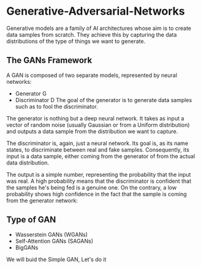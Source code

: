 # Generative-Adversarial-Networks

Generative models are a family of AI architectures whose aim is to create data samples from scratch. They achieve this by capturing the data distributions of the type of things we want to generate.

## The GANs Framework
A GAN is composed of two separate models, represented by neural networks: 
   - Generator G
   - Discriminator D
The goal of the generator is to generate data samples such as to fool the discriminator.

The generator is nothing but a deep neural network. It takes as input a vector of random noise (usually Gaussian or from a Uniform distribution) and outputs a data sample from the distribution we want to capture.

The discriminator is, again, just a neural network. Its goal is, as its name states, to discriminate between real and fake samples. Consequently, its input is a data sample, either coming from the generator of from the actual data distribution.

The output is a simple number, representing the probability that the input was real. A high probability means that the discriminator is confident that the samples he's being fed is a genuine one. On the contrary, a low probability shows high confidence in the fact that the sample is coming from the generator network:

## Type of GAN
  - Wasserstein GANs (WGANs)
  - Self-Attention GANs (SAGANs)
  - BigGANs
  
We will buid the Simple GAN, Let's do it

